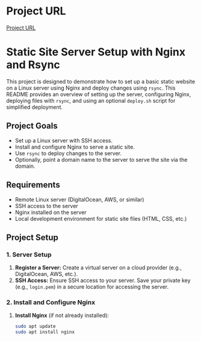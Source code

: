 # Project URL
[Project URL](https://roadmap.sh/projects/static-site-server)

# Static Site Server Setup with Nginx and Rsync

This project is designed to demonstrate how to set up a basic static website on a Linux server using Nginx and deploy changes using `rsync`. This README provides an overview of setting up the server, configuring Nginx, deploying files with `rsync`, and using an optional `deploy.sh` script for simplified deployment.

## Project Goals
- Set up a Linux server with SSH access.
- Install and configure Nginx to serve a static site.
- Use `rsync` to deploy changes to the server.
- Optionally, point a domain name to the server to serve the site via the domain.

## Requirements
- Remote Linux server (DigitalOcean, AWS, or similar)
- SSH access to the server
- Nginx installed on the server
- Local development environment for static site files (HTML, CSS, etc.)

## Project Setup

### 1. Server Setup
1. **Register a Server:** Create a virtual server on a cloud provider (e.g., DigitalOcean, AWS, etc.).
2. **SSH Access:** Ensure SSH access to your server. Save your private key (e.g., `login.pem`) in a secure location for accessing the server.

### 2. Install and Configure Nginx
1. **Install Nginx** (if not already installed):
   ```bash
   sudo apt update
   sudo apt install nginx
